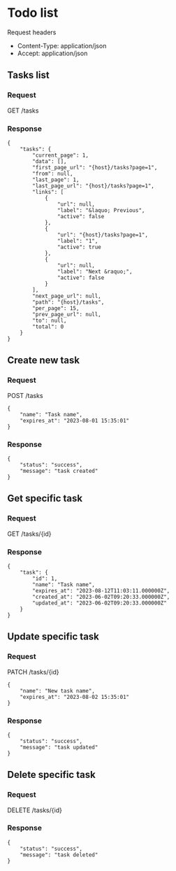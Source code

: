 # Todo list

Request headers

-   Content-Type: application/json
-   Accept: application/json

## Tasks list

### Request

GET /tasks

### Response

```
{
	"tasks": {
		"current_page": 1,
		"data": [],
		"first_page_url": "{host}/tasks?page=1",
		"from": null,
		"last_page": 1,
		"last_page_url": "{host}/tasks?page=1",
		"links": [
			{
				"url": null,
				"label": "&laquo; Previous",
				"active": false
			},
			{
				"url": "{host}/tasks?page=1",
				"label": "1",
				"active": true
			},
			{
				"url": null,
				"label": "Next &raquo;",
				"active": false
			}
		],
		"next_page_url": null,
		"path": "{host}/tasks",
		"per_page": 15,
		"prev_page_url": null,
		"to": null,
		"total": 0
	}
}
```

## Create new task

### Request

POST /tasks

```
{
    "name": "Task name",
    "expires_at": "2023-08-01 15:35:01"
}
```

### Response

```
{
	"status": "success",
	"message": "task created"
}
```

## Get specific task

### Request

GET /tasks/{id}

### Response

```
{
	"task": {
		"id": 1,
		"name": "Task name",
		"expires_at": "2023-08-12T11:03:11.000000Z",
		"created_at": "2023-06-02T09:20:33.000000Z",
		"updated_at": "2023-06-02T09:20:33.000000Z"
	}
}
```

## Update specific task

### Request

PATCH /tasks/{id}

```
{
    "name": "New task name",
    "expires_at": "2023-08-02 15:35:01"
}
```

### Response

```
{
	"status": "success",
	"message": "task updated"
}
```

## Delete specific task

### Request

DELETE /tasks/{id}

### Response

```
{
	"status": "success",
	"message": "task deleted"
}
```
